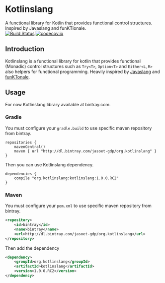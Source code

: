 # Kotlinslang
A functional library for Kotlin that provides  functional control structures. Inspired by Javaslang and funKTionale.   
[![Build Status](https://travis-ci.org/kotlinslang/kotlinslang.svg?branch=master)](https://travis-ci.org/kotlinslang/kotlinslang)
[![codecov.io](https://codecov.io/github/kotlinslang/kotlinslang/coverage.svg?branch=master)](https://codecov.io/github/kotlinslang/kotlinslang?branch=master) 

## Introduction
Kotlinslang is a functional library for kotlin that provides functional (Monadic) control structures such as `Try<T>`, `Option<T>` and `Either<L,R>` also helpers for functional programming.
Heavily inspired by [Javaslang](javaslang.com) and [funKTonale](https://github.com/MarioAriasC/funKTionale).

## Usage
For now Kotlinslang library available at bintray.com.
  
### Gradle
You must configure your `gradle.build` to use specific maven repository from bintray.      
```    
repositories {
    mavenCentral()
    maven { url "http://dl.bintray.com/jasoet-gdp/org.kotlinslang" }
}
```   
       
Then you can use Kotlinslang dependency.   
```   
dependencies {
    compile "org.kotlinslang:kotlinslang:1.0.0.RC2"  
}  
```   

### Maven
You must configure your `pom.xml` to use specific maven repository from bintray.      
```xml
<repository>
    <id>bintray</id>
    <name>bintray</name>
    <url>http://dl.bintray.com/jasoet-gdp/org.kotlinslang</url>
</repository>
```     

Then add the dependency     
```xml
<dependency>
    <groupId>org.kotlinslang</groupId>
    <artifactId>kotlinslang</artifactId>
    <version>1.0.0.RC2</version>
</dependency>   
```    

